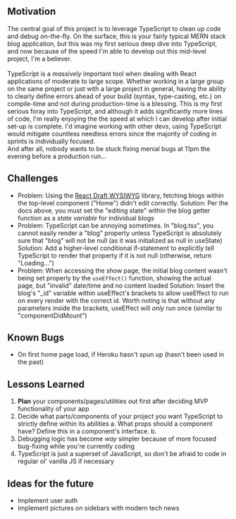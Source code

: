 ## Motivation
The central goal of this project is to leverage TypeScript to clean up code and debug on-the-fly. On the surface, this is your fairly typical MERN stack blog application, but this was my first serious deep dive into TypeScript, and now because of the speed I'm able to develop out this mid-level project, I'm a believer.\
\
TypeScript is a *massively* important tool when dealing with React applications of moderate to large scope. Whether working in a large group on the same project or just with a large project in general, having the ability to clearly define errors ahead of your build (syntax, type-casting, etc.) on compile-time and not during production-time is a blessing. This is my first serious foray into TypeScript, and although it adds significantly more lines of code, I'm really enjoying the the speed at which I can develop after initial set-up is complete. I'd imagine working with other devs, using TypeScript would mitigate countless needless errors since the majority of coding in sprints is individually focused.\
And after all, nobody wants to be stuck fixing menial bugs at 11pm the evening before a production run...



## Challenges
 - Problem: Using the [React Draft WYSIWYG](https://jpuri.github.io/react-draft-wysiwyg/#/docs?_k=jjqinp) library, fetching blogs within the top-level component ("Home") didn't edit correctly.
  Solution: Per the docs above, you must set the "editing state" within the blog getter function as a *state variable* for individual blogs
 - Problem: TypeScript can be annoying sometimes. In "blog.tsx", you cannot easily render a "blog" property unless TypeScript is absolutely sure that "blog" will not be null (as it was initialized as null in useState)
  Solution: Add a higher-level conditional if-statement to explicitly tell TypeScript to render that property if it is not null (otherwise, return "Loading...")
 - Problem: When accessing the show page, the initial blog content wasn't being set properly by the ```useEffect()``` function, showing the actual page, but "invalid" date/time and no content loaded
  Solution: Insert the blog's "_id" variable within useEffect's brackets to allow useEffect to run on every render with the correct id. Worth noting is that without any parameters inside the brackets, useEffect will *only* run once (similar to "componentDidMount")


## Known Bugs
 - On first home page load, if Heroku hasn't spun up (hasn't been used in the past)


## Lessons Learned
1. **Plan** your components/pages/utilities out first after deciding MVP functionality of your app
2. Decide what parts/components of your project you want TypeScript to strictly define within its abilities
  a. What props should a component have? Define this in a component's interface.
  b. 
3. Debugging logic has become *way* simpler because of more focused bug-fixing while you're currently coding
4. TypeScript is just a superset of JavaScript, so don't be afraid to code in regular ol' vanilla JS if necessary


## Ideas for the future
 - Implement user auth
 - Implement pictures on sidebars with modern tech news